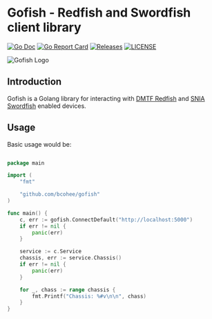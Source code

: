  # Gofish - Redfish and Swordfish client library

[![Go Doc](https://godoc.org/github.com/bcohee/gofish?status.svg)](http://godoc.org/github.com/bcohee/gofish)
[![Go Report Card](https://goreportcard.com/badge/github.com/bcohee/gofish?branch=main)](https://goreportcard.com/report/github.com/bcohee/gofish)
[![Releases](https://img.shields.io/github/release/bcohee/gofish/all.svg?style=flat-square)](https://github.com/bcohee/gofish/releases)
[![LICENSE](https://img.shields.io/github/license/bcohee/gofish.svg?style=flat-square)](https://github.com/bcohee/gofish/blob/main/LICENSE)

![Gofish Logo](./images/gofish200x117.png)

## Introduction

Gofish is a Golang library for interacting with [DMTF
Redfish](https://www.dmtf.org/standards/redfish) and [SNIA
Swordfish](https://www.snia.org/forums/smi/swordfish) enabled devices.

## Usage ##

Basic usage would be:

```go

package main

import (
    "fmt"

    "github.com/bcohee/gofish"
)

func main() {
    c, err := gofish.ConnectDefault("http://localhost:5000")
    if err != nil {
        panic(err)
    }

    service := c.Service
    chassis, err := service.Chassis()
    if err != nil {
        panic(err)
    }

    for _, chass := range chassis {
        fmt.Printf("Chassis: %#v\n\n", chass)
    }
}
```
